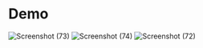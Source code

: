 # Demo
![Screenshot (73)](https://github.com/HardCoder404/Reactjs-Concepts/assets/127084297/791eddd0-0f4d-4357-a5d3-ee43ecb8a59d)
![Screenshot (74)](https://github.com/HardCoder404/Reactjs-Concepts/assets/127084297/e0ac8359-e9c0-4119-9ee9-925fb354e967)
![Screenshot (72)](https://github.com/HardCoder404/Reactjs-Concepts/assets/127084297/0b201518-2ec8-4919-b613-b9e3be90285a)
